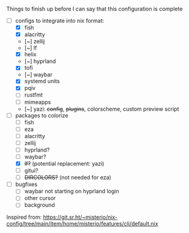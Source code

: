 Things to finish up before I can say that this configuration is complete

- [ ] configs to integrate into nix format:
  - [x] fish
  - [x] alacritty
  - [~] zellij
  - [~] lf
  - [x] helix
  - [~] hyprland
  - [x] tofi
  - [~] waybar
  - [x] systemd units
  - [x] pqiv
  - [ ] rustfmt
  - [ ] mimeapps
  - [~] yazi: ~~config~~, ~~plugins~~, colorscheme, custom preview script
- [ ] packages to colorize
  - [ ] fish
  - [ ] eza
  - [ ] alacritty
  - [ ] zellij
  - [ ] hyprland?
  - [ ] waybar?
  - [x] ~~lf?~~ (potential replacement: yazi)
  - [ ] gitui?
  - [ ] ~~DIRCOLORS?~~ (not needed for eza)
- [ ] bugfixes
  - [ ] waybar not starting on hyprland login
  - [ ] other cursor
  - [ ] background

Inspired from: https://git.sr.ht/~misterio/nix-config/tree/main/item/home/misterio/features/cli/default.nix
